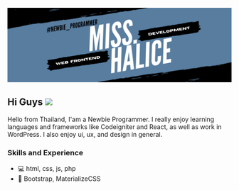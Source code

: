 ![](https://github.com/MidnightCore/MidnightCore/blob/master/Cordale.png)
## Hi Guys <img src="https://tenor.com/bEAlI.gif" width="30px">


Hello from Thailand, I'am a Newbie Programmer. 
I really enjoy learning languages and frameworks like Codeigniter and React, as well as work in WordPress. I also enjoy ui, ux, and design in general.

### Skills and Experience
* 💻  html, css, js, php
* 🎨  Bootstrap, MaterializeCSS
